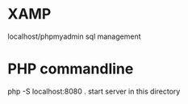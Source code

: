 # XAMP

  localhost/phpmyadmin              sql management  





# PHP commandline

  php -S localhost:8080 .           start server in this directory
